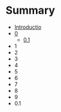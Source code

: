 # Summary

* [Introductio](README.md)
* [0](0.md)
  * [0.1](0/01.md)
* 1
* 2
* 3
* 4
* 5
* 6
* 7
* 8
* 9
* 0.1

